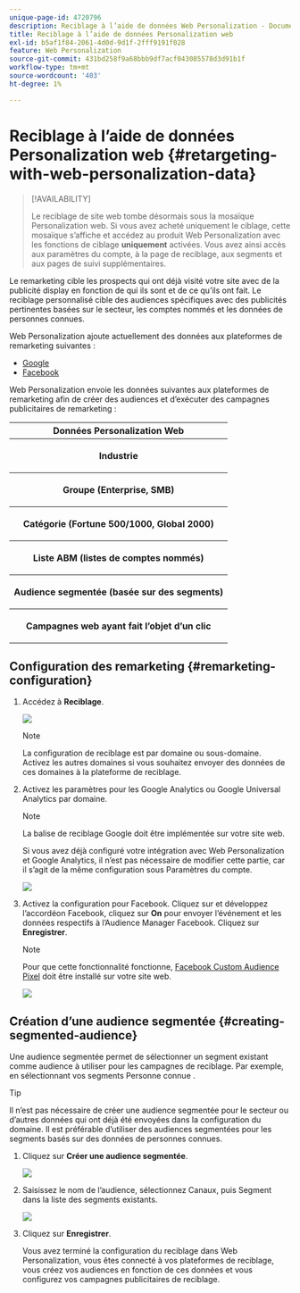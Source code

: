 ```yaml
---
unique-page-id: 4720796
description: Reciblage à l’aide de données Web Personalization - Documents Marketo - Documentation du produit
title: Reciblage à l’aide de données Personalization web
exl-id: b5af1f84-2061-4d0d-9d1f-2fff9191f028
feature: Web Personalization
source-git-commit: 431bd258f9a68bbb9df7acf043085578d3d91b1f
workflow-type: tm+mt
source-wordcount: '403'
ht-degree: 1%

---
```


# Reciblage à l’aide de données Personalization web {#retargeting-with-web-personalization-data}

>[!AVAILABILITY]
>
>Le reciblage de site web tombe désormais sous la mosaïque Personalization web. Si vous avez acheté uniquement le ciblage, cette mosaïque s’affiche et accédez au produit Web Personalization avec les fonctions de ciblage **uniquement** activées. Vous avez ainsi accès aux paramètres du compte, à la page de reciblage, aux segments et aux pages de suivi supplémentaires.

Le remarketing cible les prospects qui ont déjà visité votre site avec de la publicité display en fonction de qui ils sont et de ce qu’ils ont fait. Le reciblage personnalisé cible des audiences spécifiques avec des publicités pertinentes basées sur le secteur, les comptes nommés et les données de personnes connues.

Web Personalization ajoute actuellement des données aux plateformes de remarketing suivantes :

* [Google](/help/marketo/product-docs/web-personalization/website-retargeting/personalized-remarketing-in-google.md)
* [Facebook](/help/marketo/product-docs/web-personalization/website-retargeting/personalized-remarketing-in-facebook.md)

Web Personalization envoie les données suivantes aux plateformes de remarketing afin de créer des audiences et d’exécuter des campagnes publicitaires de remarketing :

<table> 
 <tbody> 
  <tr> 
   <th colspan="1">Données Personalization Web</th> 
  </tr> 
  <tr> 
   <th><p>Industrie</p></th> 
  </tr> 
  <tr> 
   <th><p>Groupe (Enterprise, SMB)</p></th> 
  </tr> 
  <tr> 
   <th><p>Catégorie (Fortune 500/1000, Global 2000)</p></th> 
  </tr> 
  <tr> 
   <th><p>Liste ABM (listes de comptes nommés)</p></th> 
  </tr> 
  <tr> 
   <th><p>Audience segmentée (basée sur des segments)</p></th> 
  </tr> 
  <tr> 
   <th><p>Campagnes web ayant fait l’objet d’un clic</p></th> 
  </tr> 
 </tbody> 
</table>

## Configuration des remarketing {#remarketing-configuration}

1. Accédez à **Reciblage**.

   ![](assets/one.png)

   >[!NOTE]
   >
   >La configuration de reciblage est par domaine ou sous-domaine. Activez les autres domaines si vous souhaitez envoyer des données de ces domaines à la plateforme de reciblage.

1. Activez les paramètres pour les Google Analytics ou Google Universal Analytics par domaine.

   >[!NOTE]
   >
   >La balise de reciblage Google doit être implémentée sur votre site web.
   >
   >Si vous avez déjà configuré votre intégration avec Web Personalization et Google Analytics, il n’est pas nécessaire de modifier cette partie, car il s’agit de la même configuration sous Paramètres du compte.

   ![](assets/two.png)

1. Activez la configuration pour Facebook. Cliquez sur et développez l’accordéon Facebook, cliquez sur **On** pour envoyer l’événement et les données respectifs à l’Audience Manager Facebook. Cliquez sur **Enregistrer**.

   >[!NOTE]
   >
   >Pour que cette fonctionnalité fonctionne, [Facebook Custom Audience Pixel](https://developers.facebook.com/docs/ads-for-websites/website-custom-audiences/getting-started#install-the-pixel) doit être installé sur votre site web.

   ![](assets/three.png)

## Création d’une audience segmentée {#creating-segmented-audience}

Une audience segmentée permet de sélectionner un segment existant comme audience à utiliser pour les campagnes de reciblage. Par exemple, en sélectionnant vos segments Personne connue .

>[!TIP]
>
>Il n’est pas nécessaire de créer une audience segmentée pour le secteur ou d’autres données qui ont déjà été envoyées dans la configuration du domaine. Il est préférable d’utiliser des audiences segmentées pour les segments basés sur des données de personnes connues.

1. Cliquez sur **Créer une audience segmentée**.

   ![](assets/image2015-1-15-16-3a36-3a38.png)

1. Saisissez le nom de l’audience, sélectionnez Canaux, puis Segment dans la liste des segments existants.

   ![](assets/image2015-1-15-16-3a40-3a17.png)

1. Cliquez sur **Enregistrer**.

   Vous avez terminé la configuration du reciblage dans Web Personalization, vous êtes connecté à vos plateformes de reciblage, vous créez vos audiences en fonction de ces données et vous configurez vos campagnes publicitaires de reciblage.
